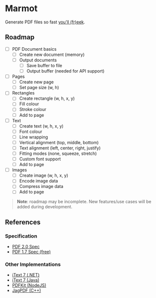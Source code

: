 # Marmot

Generate PDF files so fast [you'll (fr)eek](https://youtu.be/syNumVb2kUs?t=8).

## Roadmap

- [ ] PDF Document basics
  - [ ] Create new document (memory)
  - [ ] Output documents
    - [ ] Save buffer to file
    - [ ] Output buffer (needed for API support)
- [ ] Pages
  - [ ] Create new page
  - [ ] Set page size (w, h)
- [ ] Rectangles
  - [ ] Create rectangle (w, h, x, y)
  - [ ] Fill colour
  - [ ] Stroke colour
  - [ ] Add to page
- [ ] Text
  - [ ] Create text (w, h, x, y)
  - [ ] Font colour
  - [ ] Line wrapping
  - [ ] Vertical alignment (top, middle, bottom)
  - [ ] Text alignment (left, center, right, justify)
  - [ ] Fitting modes (none, squeeze, stretch)
  - [ ] Custom font support
  - [ ] Add to page
- [ ] Images
  - [ ] Create image (w, h, x, y)
  - [ ] Encode image data
  - [ ] Compress image data
  - [ ] Add to page

> **Note**: roadmap may be incomplete. New features/use cases will be added during development.

## References

### Specification

- [PDF 2.0 Spec](https://www.iso.org/standard/75839.html)
- [PDF 1.7 Spec (free)](https://web.archive.org/web/20220226063926/https://www.adobe.com/content/dam/acom/en/devnet/pdf/pdfs/PDF32000_2008.pdf)

### Other Implementations

- [iText 7 (.NET)](https://github.com/itext/itext7-dotnet)
- [iText 7 (Java)](https://github.com/itext/itext7)
- [PDFKit (NodeJS)](https://pdfkit.org/)
- [JagPDF (C++)](https://github.com/jgresula/jagpdf)
